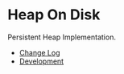 Heap On Disk
============

Persistent Heap Implementation.

* [Change Log](docs/CHANGES)
* [Development](docs/DEVELOPMENT.md)
